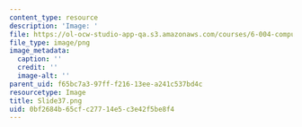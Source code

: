 ```yaml
---
content_type: resource
description: 'Image: '
file: https://ol-ocw-studio-app-qa.s3.amazonaws.com/courses/6-004-computation-structures-spring-2017/0bf2684b65cfc27714e5c3e42f5be8f4_Slide37.png
file_type: image/png
image_metadata:
  caption: ''
  credit: ''
  image-alt: ''
parent_uid: f65bc7a3-97ff-f216-13ee-a241c537bd4c
resourcetype: Image
title: Slide37.png
uid: 0bf2684b-65cf-c277-14e5-c3e42f5be8f4
---
```

